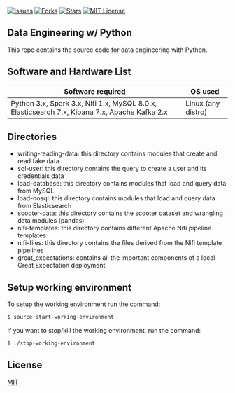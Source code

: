 [![Issues](https://img.shields.io/github/issues/jeantardelli/data-engineering-with-python)](https://github.com/jeantardelli/data-engineering-with-python/issues)
[![Forks](https://img.shields.io/github/forks/jeantardelli/data-engineering-with-python)]()
[![Stars](https://img.shields.io/github/stars/jeantardelli/data-engineering-with-python)]()
[![MIT License](https://img.shields.io/github/license/jeantardelli/data-engineering-with-python)](LICENSE)

## Data Engineering w/ Python

This repo contains the source code for data engineering with Python.

## Software and Hardware List

| Software required                                                                               | OS used            |
| ------------------------------------------------------------------------------------------------|--------------------|
|   Python 3.x, Spark 3.x, Nifi 1.x, MySQL 8.0.x, Elasticsearch 7.x, Kibana 7.x, Apache Kafka 2.x | Linux (any distro) |

## Directories

* writing-reading-data: this directory contains modules that create and read fake data
* sql-user: this directory contains the query to create a user and its credentials data
* load-database: this directory contains modules that load and query data from MySQL
* load-nosql: this directory contains modules that load and query data from Elasticsearch
* scooter-data: this directory contains the scooter dataset and wrangling data modules (pandas)
* nifi-templates: this directory contains different Apache Nifi pipeline templates
* nifi-files: this directory contains the files derived from the Nifi template pipelines
* great_expectations: contains all the important components of a local Great Expectation deployment. 

## Setup working environment

To setup the working environment run the command:

```bash
$ source start-working-environment
```

If you want to stop/kill the working environment, run the command:

```bash
$ ./stop-working-environment
```

## License
[MIT](LICENSE)
